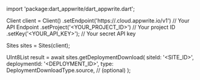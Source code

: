 import 'package:dart_appwrite/dart_appwrite.dart';

Client client = Client()
    .setEndpoint('https://<REGION>.cloud.appwrite.io/v1') // Your API Endpoint
    .setProject('<YOUR_PROJECT_ID>') // Your project ID
    .setKey('<YOUR_API_KEY>'); // Your secret API key

Sites sites = Sites(client);

UInt8List result = await sites.getDeploymentDownload(
    siteId: '<SITE_ID>',
    deploymentId: '<DEPLOYMENT_ID>',
    type: DeploymentDownloadType.source, // (optional)
);
